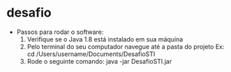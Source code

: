 # desafio

- Passos para rodar o software:
	1. Verifique se o Java 1.8 está instalado em sua máquina
	2. Pelo terminal do seu computador navegue até a pasta do projeto
		Ex: cd /Users/username/Documents/DesafioSTI
	3. Rode o seguinte comando: java -jar DesafioSTI.jar